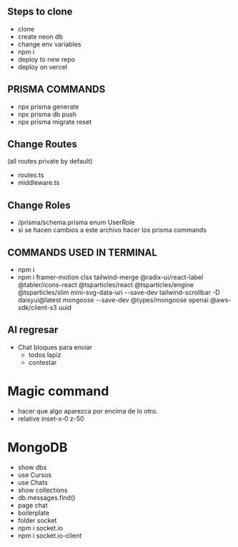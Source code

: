 ## Steps to clone
- clone
- create neon db
- change env variables
- npm i
- deploy to new repo
- deploy on vercel

## PRISMA COMMANDS
- npx prisma generate
- npx prisma db push 
- npx prisma migrate reset

## Change Routes
(all routes private  by default)
- routes.ts
- middleware.ts

##  Change Roles
- /prisma/schema.prisma enum UserRole
- si se  hacen cambios a este archivo  hacer los  prisma commands

## COMMANDS USED IN TERMINAL
- npm i
- npm i framer-motion clsx tailwind-merge @radix-ui/react-label @tabler/icons-react  @tsparticles/react @tsparticles/engine @tsparticles/slim mini-svg-data-uri --save-dev tailwind-scrollbar -D daisyui@latest mongoose --save-dev @types/mongoose openai @aws-sdk/client-s3 uuid

## Al regresar
- Chat bloques para enviar
    - todos lapiz
    - contestar

# Magic command
- hacer que algo aparezca por encima de lo otro.
- relative inset-x-0 z-50

# MongoDB
- show dbs
- use Cursos
- use Chats
- show collections
- db.messages.find()
- page chat
- boilerplate
- folder socket
- npm i socket.io
- npm i socket.io-client